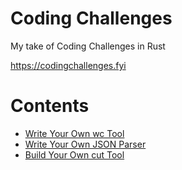 # Coding Challenges

My take of Coding Challenges in Rust

https://codingchallenges.fyi

# Contents

- [Write Your Own wc Tool](./wc)
- [Write Your Own JSON Parser](./json-parser)
- [Build Your Own cut Tool](./cut)
